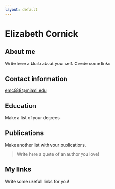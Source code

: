 ```yaml
---
layout: default
---
```


# Elizabeth Cornick 

## About me 

Write here a blurb about your self. Create some links 

## Contact information
emc988@miami.edu
## Education 

Make a list of your degrees

## Publications 

Make another list with your publications. 

> Write here a quote of an author you love! 

## My links 

Write some usefull links for you! 
